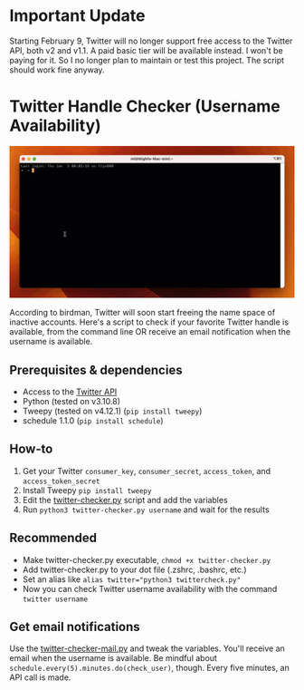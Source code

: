 # Important Update

Starting February 9, Twitter will no longer support free access to the Twitter API, both v2 and v1.1. A paid basic tier will be available instead. I won't be paying for it. So I no longer plan to maintain or test this project. The script should work fine anyway.

# Twitter Handle Checker (Username Availability)

![Twitter Handle Checker (Username Availability)](https://github.com/verfasor/twitter-handle-checker/blob/main/twitter-handle-checker.gif)

According to birdman, Twitter will soon start freeing the name space of inactive accounts. Here's a script to check if your favorite Twitter handle is available, from the command line OR receive an email notification when the username is available.

## Prerequisites & dependencies

- Access to the [Twitter API](https://developer.twitter.com/en/portal/petition/essential/basic-info)
- Python (tested on v3.10.8)
- Tweepy (tested on v4.12.1) (`pip install tweepy`)
- schedule 1.1.0 (`pip install schedule`)

## How-to

1. Get your Twitter `consumer_key`, `consumer_secret`, `access_token`, and `access_token_secret`
2. Install Tweepy `pip install tweepy`
3. Edit the [twitter-checker.py](https://github.com/verfasor/twitter-handle-checker/blob/main/twitter-checker.py) script and add the variables
4. Run `python3 twitter-checker.py username` and wait for the results

## Recommended 

- Make twitter-checker.py executable, `chmod +x twitter-checker.py`
- Add twitter-checker.py to your dot file (.zshrc, .bashrc, etc.) 
- Set an alias like `alias twitter="python3 twittercheck.py"`
- Now you can check Twitter username availability with the command `twitter username`

## Get email notifications

Use the [twitter-checker-mail.py](https://github.com/verfasor/twitter-handle-checker/blob/main/twitter-checker-mail.py) and tweak the variables. You'll receive an email when the username is available. Be mindful about `schedule.every(5).minutes.do(check_user)`, though. Every five minutes, an API call is made. 
